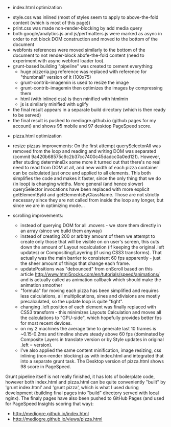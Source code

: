 * index.html optimization
- style.css was inlined (most of styles seem to apply to above-the-fold content (which is most of this page))
- print.css was made non-render-blocking by add media query
- both google/analytics.js and js/perfmatters.js were marked as async in order to not block DOM construction and moved to the bottom of the document
- webfonts references were moved similarly to the bottom of the document to not render-block abofe-the-fold content (need to experiment with async webfont loader too).
- grunt-based building "pipeline" was created to cement everything:
  - huge pizzeria.jpg reference was replaced with reference for "thumbnail" version of it (100x75)
  - grunt-contrib-imagemin is used to resize the image
  - grunt-contrib-imagemin then optimizes the images by compressing them
  - html (with inlined css) is then minified with htmlmin
  - js is similarly minified with uglify
- the final result appears in a separate build directory (which is then ready to be served)
- the final result is pushed to mediogre.github.io (github pages for my account) and shows 95 mobile and 97 desktop PageSpeed score.

* pizza.html optimization
- resize pizzas improvements:
  On the first attempt querySelectorAll was removed from the loop and reading and writing DOM was separated (commit 9a420b68575c9c2b37cc7400c45dadcc0a0ed12f).
  However, after studing determineDx some more it turned out that there's no real need to read from DOM at all,
  and new width of each pizza container can be calculated just once and applied to all elements.
  This both simplifies the code and makes it faster, since the only thing that we do (in loop) is changing widths.
  More general (and hence slower) querySelector invocations have been replaced with more explicit getElementById and getElementsByClassName.
  Those are not strictly necessary since they are not called from inside the loop any longer, but since we are in optimizing mode...

- scrolling improvements:
  - instead of querying DOM for all .movers - we store them directly in an array (since we build them anyway)
  - instead of creating 200 or arbitry amount of them we attempt to create only those that will be visible on on user's screen,
    this cuts down the amount of Layout recalculation (if keeping the original .left updates) or Compositing/Layering (if using CSS3 transforms).
    That actually was the main barrier to consistent 60 fps apparently - just the sheer amount of things that change each frame.
  - updatePositions was "debounced" from onScroll based on this article http://www.html5rocks.com/en/tutorials/speed/animations/ and is actually
  called as animation callback which should make the animation smoother
  - "formula" for moving each pizza has been simplified and requires less calculations, all multiplications, sines and divisions are mostly precalculated,
  so the update loop is quite "tight".
  - changing .left position of each element was finally replaced with CSS3 transform - this minimizes Layouts Calculation and moves all the calculations
  to "GPU-side", which hopefully provides better fps for most recent devices.
  - on my 2 machines the average time to generate last 10 frames is ~0.15-0.2ms and timeline shows steady above 60 fps (dominated by Composite Layers in translate version or by Style updates in original .left = version).
  - I've also applied the same content minification, image resizing, css inlining (non-render blocking) as with index.html and integrated that into a separate grunt task.
  The Desktop version of pizza.html shows 98 score in PageSpeed.

Grunt pipeline itself is not really finished, it has lots of boilerplate code, however both index.html and pizza.html can be quite conveniently "built" 
by 'grunt index.html' and 'grunt pizza', which is what I used during development (building final pages into "build" directory served with local nginx).
The finaly pages have also been pushed to GitHub Pages (and used for PageSpeed Insights scoring that way):
- http://mediogre.github.io/index.html
- http://mediogre.github.io/views/pizza.html

